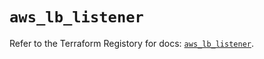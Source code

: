 # `aws_lb_listener`

Refer to the Terraform Registory for docs: [`aws_lb_listener`](https://registry.terraform.io/providers/hashicorp/aws/5.15.0/docs/resources/lb_listener).
